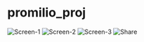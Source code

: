 # promilio_proj

![Screen-1](example/images/login.png)
![Screen-2](example/images/individual-meetup.png)
![Screen-3](example/images/description-page.png)
![Share](example/images/share-content.png)
